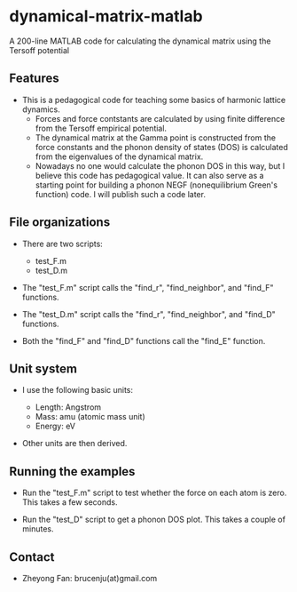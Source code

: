 # dynamical-matrix-matlab
A 200-line MATLAB code for calculating the dynamical matrix using the Tersoff potential

## Features

* This is a pedagogical code for teaching some basics of harmonic lattice dynamics.
  * Forces and force contstants are calculated by using finite difference from the Tersoff empirical potential.
  * The dynamical matrix at the Gamma point is constructed from the force constants and the phonon density of states (DOS) is calculated from the eigenvalues of the dynamical matrix. 
  * Nowadays no one would calculate the phonon DOS in this way, but I believe this code has pedagogical value. It can also serve as a starting point for building a phonon NEGF (nonequilibrium Green's function) code. I will publish such a code later. 
  
## File organizations

* There are two scripts:
  * test_F.m
  * test_D.m

* The "test_F.m" script calls the "find_r", "find_neighbor", and "find_F" functions.

* The "test_D.m" script calls the "find_r", "find_neighbor", and "find_D" functions.

* Both the "find_F" and "find_D" functions call the "find_E" function.
  
## Unit system

* I use the following basic units:
  * Length: Angstrom
  * Mass: amu (atomic mass unit)
  * Energy: eV
  
* Other units are then derived.

## Running the examples

* Run the "test_F.m" script to test whether the force on each atom is zero. This takes a few seconds. 
  
* Run the "test_D" script to get a phonon DOS plot. This takes a couple of minutes. 

## Contact

* Zheyong Fan: brucenju(at)gmail.com

